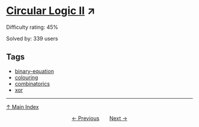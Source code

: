 # [Circular Logic II](https://projecteuler.net/problem=703) ↗️

Difficulty rating: 45%

Solved by: 339 users
## Tags

- [binary-equation](../tags/binary-equation.md)
- [colouring](../tags/colouring.md)
- [combinatorics](../tags/combinatorics.md)
- [xor](../tags/xor.md)



---

[↑ Main Index](../README.md)


<div align=center><a href='702.md'>← Previous</a> &nbsp;&nbsp; &nbsp;&nbsp;  <a href='704.md'>Next →</a></div>
